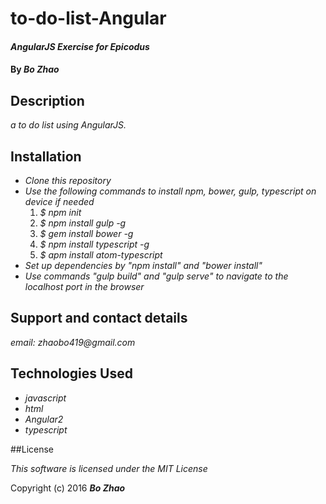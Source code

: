# to-do-list-Angular

#### _AngularJS Exercise for Epicodus_

#### By _**Bo Zhao**_

## Description

_a to do list using AngularJS._

## Installation

* _Clone this repository_
* _Use the following commands to install npm, bower, gulp, typescript on device if needed_
  1. _$ npm init_
  2. _$ npm install gulp -g_
  3. _$ gem install bower -g_
  4. _$ npm install typescript -g_
  5. _$ apm install atom-typescript_
* _Set up dependencies by "npm install" and "bower install"_
* _Use commands "gulp build" and "gulp serve" to navigate to the localhost port in the browser_

## Support and contact details

_email: zhaobo419@gmail.com_

## Technologies Used

* _javascript_
* _html_
* _Angular2_
* _typescript_

##License

*This software is licensed under the MIT License*

Copyright (c) 2016 **_Bo Zhao_**
